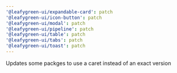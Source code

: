 ```yaml
---
'@leafygreen-ui/expandable-card': patch
'@leafygreen-ui/icon-button': patch
'@leafygreen-ui/modal': patch
'@leafygreen-ui/pipeline': patch
'@leafygreen-ui/table': patch
'@leafygreen-ui/tabs': patch
'@leafygreen-ui/toast': patch
---
```


Updates some packges to use a caret instead of an exact version
